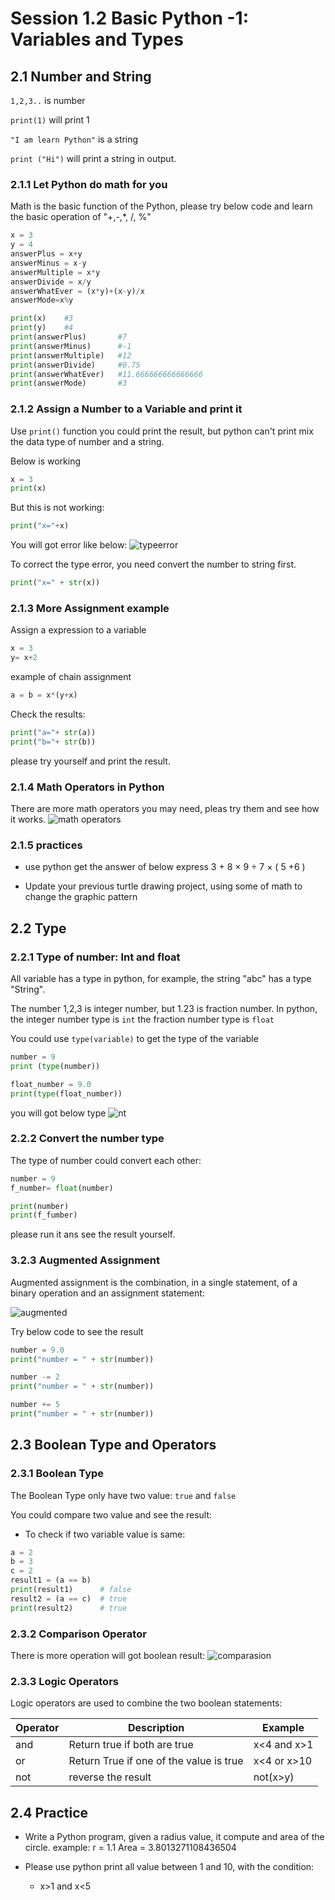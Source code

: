 # Session 1.2 Basic Python -1: Variables and Types
   
## 2.1 Number and String

`1,2,3..` is number

`print(1)` will print 1

`"I am learn Python"` is a string

`print ("Hi")` will print a string in output.  


### 2.1.1 Let Python do math for you

Math is the basic function of the Python, please try below code and learn the basic operation of "+,-,*, /, %"

```python
x = 3
y = 4
answerPlus = x+y
answerMinus = x-y
answerMultiple = x*y
answerDivide = x/y
answerWhatEver = (x*y)+(x-y)/x
answerMode=x%y

print(x)    #3
print(y)    #4
print(answerPlus)       #7
print(answerMinus)      #-1
print(answerMultiple)   #12
print(answerDivide)     #0.75
print(answerWhatEver)   #11.666666666666666
print(answerMode)       #3

```

### 2.1.2 Assign a Number to a Variable and print it

Use `print()` function you could print the result, but python can't print mix the data type of number and a string.

Below is working

```python
x = 3
print(x)
```

But this is not working:

```python
print("x="+x)
```

You will got error like below:
![typeerror](3.1.2_type_error.png)

To correct the type error, you need convert the number to string first.

```python
print("x=" + str(x))
```

### 2.1.3 More Assignment example

Assign a expression to a variable

```python
x = 3
y= x+2
```

example of chain assignment

```python
a = b = x*(y+x)
```

Check the results:

```python
print("a="+ str(a))
print("b="+ str(b))  
```

please try yourself and print the result.

### 2.1.4 Math Operators in Python

There are more math operators you may need, pleas try them and see how it works.
![math operators](../python/2_LearnPython/3.1.4_math_operators.png)

### 2.1.5 practices

- use python get the answer of below express
  3 + 8 × 9 ÷ 7 × ( 5 +6 )

- Update your previous turtle drawing project, using some of math to change the graphic pattern

## 2.2 Type

### 2.2.1 Type of number: Int and float

All variable has a type in python, for example, the string "abc" has a type "String".

The number 1,2,3 is integer number, but 1.23 is fraction number.
In python, the integer number type is `int` the fraction number type is `float`

You could use `type(variable)` to get the type of the variable

```python
number = 9
print (type(number))

float_number = 9.0
print(type(float_number))
```

you will got below type
![nt](../python/2_LearnPython/3.2.1_numberType.png)

### 2.2.2 Convert the number type

The type of number could convert each other:

```python
number = 9
f_number= float(number)

print(number)
print(f_fumber)
```

please run it ans see the result yourself.

### 3.2.3 Augmented Assignment

Augmented assignment is the combination, in a single statement, of a binary operation and an assignment statement:

![augmented](../python/2_LearnPython/3.2.3_augmented_assigment.png)

Try below code to see the result

```python
number = 9.0
print("number = " + str(number))

number -= 2
print("number = " + str(number))

number += 5
print("number = " + str(number))
```

## 2.3 Boolean Type and Operators

### 2.3.1 Boolean Type

The Boolean Type only have two value: `true` and `false`

You could compare two value and see the result:

- To check if two variable value is same:

```python
a = 2
b = 3
c = 2
result1 = (a == b)
print(result1)      # false
result2 = (a == c)  # true
print(result2)      # true
```

### 2.3.2 Comparison Operator

There is more operation will got boolean result:
![comparasion](../python/2_LearnPython/3.3.2_Comparsion.png)

### 2.3.3 Logic Operators

Logic operators are used to combine the two boolean statements:

| Operator | Description | Example |
| ------ | ------ | ------ |
| and   | Return true if both are true | x<4 and x>1 |
| or   | Return True if one of the value is true| x<4 or x>10 |
| not  | reverse the result | not(x>y) |

## 2.4 Practice

- Write a Python program, given a radius value, it compute and area of the circle.
   example:
   r = 1.1
   Area = 3.8013271108436504


- Please use python print all value between 1 and 10, with the condition:
   - x>1 and x<5